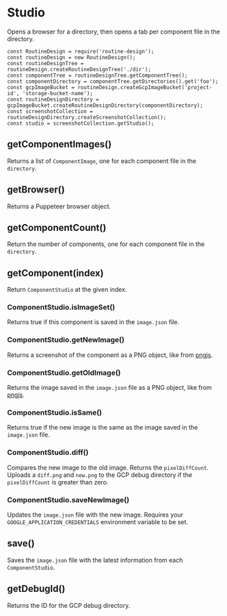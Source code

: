# Studio

Opens a browser for a directory, then opens a tab per component file in the directory.

```
const RoutineDesign = require('routine-design');
const routineDesign = new RoutineDesign();
const routineDesignTree = routineDesign.createRoutineDesignTree('./dir');
const componentTree = routineDesignTree.getComponentTree();
const componentDirectory = componentTree.getDirectories().get('foo');
const gcpImageBucket = routineDesign.createGcpImageBucket('project-id', 'storage-bucket-name');
const routineDesignDirectory = gcpImageBucket.createRoutineDesignDirectory(componentDirectory);
const screenshotCollection = routineDesignDirectory.createScreenshotCollection();
const studio = screenshotCollection.getStudio();
```

## getComponentImages()

Returns a list of `ComponentImage`, one for each component file in the `directory`.

## getBrowser()

Returns a Puppeteer browser object.

## getComponentCount()

Return the number of components, one for each component file in the `directory`. 

## getComponent(index)

Return `ComponentStudio` at the given index.

### ComponentStudio.isImageSet()

Returns true if this component is saved in the `image.json` file.

### ComponentStudio.getNewImage()

Returns a screenshot of the component as a PNG object, like from [pngjs](https://www.npmjs.com/package/pngjs).

### ComponentStudio.getOldImage()

Returns the image saved in the `image.json` file as a PNG object, like from [pngjs](https://www.npmjs.com/package/pngjs).

### ComponentStudio.isSame()

Returns true if the new image is the same as the image saved in the `image.json` file.

### ComponentStudio.diff()

Compares the new image to the old image. Returns the `pixelDiffCount`. Uploads a `diff.png` and `new.png` to the GCP debug directory if the `pixelDiffCount` is greater than zero.

### ComponentStudio.saveNewImage()

Updates the `image.json` file with the new image. Requires your `GOOGLE_APPLICATION_CREDENTIALS` environment variable to be set.

## save()

Saves the `image.json` file with the latest information from each `ComponentStudio`.

## getDebugId()

Returns the ID for the GCP debug directory.
